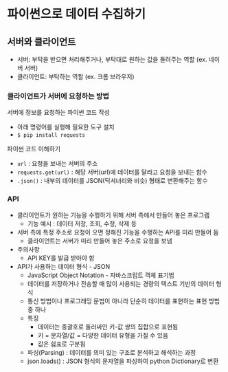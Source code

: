 # 파이썬으로 데이터 수집하기

## 서버와 클라이언트
- 서버: 부탁을 받으면 처리해주거나, 부탁대로 원하는 값을 돌려주는 역할 (ex. 네이버 서버)
- 클라이언트: 부탁하는 역할 (ex. 크롬 브라우저)

### 클라이언트가 서버에 요청하는 방법
서버에 정보를 요청하는 파이썬 코드 작성
- 아래 명령어를 실행해 필요한 도구 설치
- `$ pip install requests`

파이썬 코드 이해하기
- `url` : 요청을 보내는 서버의 주소
- `requests.get(url)` : 해당 서버(url)에 데이터를 달라고 요청을 보내는 함수
- `.json()` : 내부의 데이터를 JSON(딕셔너리와 비슷) 형태로 변환해주는 함수

### API
- 클라이언트가 원하는 기능을 수행하기 위해 서버 측에서 만들어 놓은 프로그램
    - 기능 예시 : 데이터 저장, 조회, 수정, 삭제 등
- 서버 측에 특정 주소로 요청이 오면 정해진 기능을 수행하는 API를 미리 만들어 둠
    - 클라이언트는 서버가 미리 만들어 놓은 주소로 요청을 보냄
- 주의사항
    - API KEY를 발급 받아야 함
- API가 사용하는 데이터 형식 - JSON
    - JavaScript Object Notation - 자바스크립트 객체 표기법
    - 데이터를 저장하거나 전송할 때 많이 사용되는 경량의 텍스트 기반의 데이터 형식
    - 통신 방법이나 프로그래밍 문법이 아니라 단순히 데이터를 표현하는 표현 방법 중 하나
    - 특징
        - 데이터는 중괄호로 둘러싸인 키-값 쌍의 집합으로 표현됨
        - 키 = 문자열/값 = 다양한 데이터 유형을 가질 수 있음
        - 값은 쉽표로 구분됨
    - 파싱(Parsing) : 데이터를 의미 있는 구조로 분석하고 해석하는 과정
    - json.loads() : JSON 형식의 문자열을 파싱하여 python Dictionary로 변환